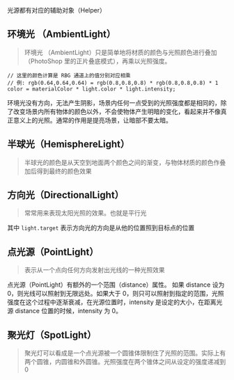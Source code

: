光源都有对应的辅助对象（Helper）

## 环境光 （AmbientLight）
> 环境光 （AmbientLight）只是简单地将材质的颜色与光照颜色进行叠加（PhotoShop 里的正片叠底模式），再乘以光照强度。
```
// 这里的颜色计算是 RBG 通道上的值分别对应相乘
// 例: rgb(0.64,0.64,0.64) = rgb(0.8,0.8,0.8) * rgb(0.8,0.8,0.8) * 1
color = materialColor * light.color * light.intensity;
```

环境光没有方向，无法产生阴影，场景内任何一点受到的光照强度都是相同的，除了改变场景内所有物体的颜色以外，不会使物体产生明暗的变化，看起来并不像真正意义上的光照。通常的作用是提亮场景，让暗部不要太暗。

## 半球光（HemisphereLight）
> 半球光的颜色是从天空到地面两个颜色之间的渐变，与物体材质的颜色作叠加后得到最终的颜色效果

## 方向光（DirectionalLight）
> 常常用来表现太阳光照的效果。也就是平行光

其中 `light.target` 表示方向光的方向是从他的位置照到目标点的位置

## 点光源（PointLight）
> 表示从一个点向任何方向发射出光线的一种光照效果

点光源（PointLight）有额外的一个范围（distance）属性。 如果 distance 设为 0，则光线可以照射到无限远处。如果大于 0，则只可以照射到指定的范围，光照强度在这个过程中逐渐衰减，在光源位置时，intensity 是设定的大小，在距离光源 distance 位置的时候，intensity 为 0。

## 聚光灯（SpotLight）
> 聚光灯可以看成是一个点光源被一个圆锥体限制住了光照的范围。实际上有两个圆锥，内圆锥和外圆锥。光照强度在两个锥体之间从设定的强度递减到 0